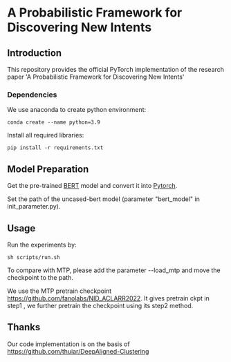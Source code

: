 # A Probabilistic Framework for Discovering New Intents

## Introduction
This repository provides the official PyTorch implementation of the research paper 'A Probabilistic Framework for Discovering New Intents'
### Dependencies 

We use anaconda to create python environment:
```
conda create --name python=3.9
```
Install all required libraries:
```
pip install -r requirements.txt
```

## Model Preparation
Get the pre-trained [BERT](https://storage.googleapis.com/bert_models/2018_10_18/uncased_L-12_H-768_A-12.zip) model and convert it into [Pytorch](https://huggingface.co/transformers/converting_tensorflow_models.html). 

Set the path of the uncased-bert model (parameter "bert_model" in init_parameter.py).

## Usage
Run the experiments by: 
```
sh scripts/run.sh
```
To compare with MTP, please add the parameter --load_mtp and move the checkpoint to the path.



We use the MTP pretrain checkpoint https://github.com/fanolabs/NID_ACLARR2022. It gives pretrain ckpt in step1 , we further pretrain the checkpoint using its step2 method.

## Thanks
Our code implementation is on the basis of https://github.com/thuiar/DeepAligned-Clustering

